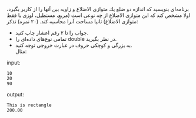 برنامه‌ای بنويسيد كه اندازه دو ضلع يك متوازی الاضلاع و زاويه بين آنها را از كاربر بگيرد، اولا مشخص كند كه اين متوازی الاضلاع از چه نوعی است (مربع، مستطيل، لوزی يا فقط متوازی الاضلاع) ثانيا مساحت آنرا محاسبه كند. (٢٠ نمره)
تذکر:
* جواب را تا ۲ رقم اعشار چاپ کنید.
* تمامی نوع‌های داده‌ای را double در نظر بگیرید.
* به بزرگی و کوچکی حروف در عبارت خروجی توجه کنید.  
مثال:  

input:

	10
	20
	90

output:

	This is rectangle
	200.00